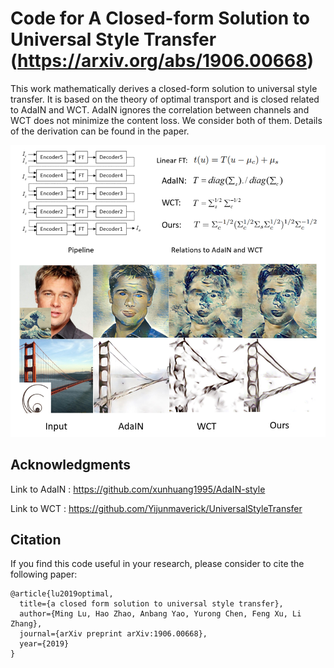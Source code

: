 Code for A Closed-form Solution to Universal Style Transfer (https://arxiv.org/abs/1906.00668)
=============

This work mathematically derives a closed-form solution to universal style transfer. It is based on the theory of optimal transport and is closed related to AdaIN and WCT. AdaIN ignores the correlation between channels and WCT does not minimize the content loss. We consider both of them. Details of the derivation can be found in the paper.


![Teaser](./teaser.png)

## Acknowledgments

Link to AdaIN : https://github.com/xunhuang1995/AdaIN-style

Link to WCT : https://github.com/Yijunmaverick/UniversalStyleTransfer

## Citation

If you find this code useful in your research, please consider to cite the following paper:

```
@article{lu2019optimal,
  title={a closed form solution to universal style transfer},
  author={Ming Lu, Hao Zhao, Anbang Yao, Yurong Chen, Feng Xu, Li Zhang},
  journal={arXiv preprint arXiv:1906.00668},
  year={2019}
}
```



